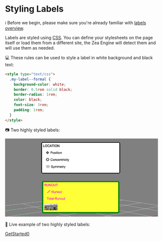 # Styling Labels

ℹ️ Before we begin, please make sure you're already familiar with [labels overview](tutorials/labels).

Labels are styled using [CSS](https://developer.mozilla.org/en-US/docs/Web/CSS). You can define your stylesheets on the page itself or load them from a different site, the Zea Engine will detect them and will use them as needed.

💻 These rules can be used to style a label in white background and black text:

```html
<style type="text/css">
  .my-label--formal {
    background-color: white;
    border: 0.5rem solid black;
    border-radius: 1rem;
    color: black;
    font-size: 3rem;
    padding: 1rem;
  }
</style>
```

📷 Two highly styled labels:

![yellow-label-example.png](./img/label-styled-example.png)

🎥 Live example of two highly styled labels:

[GetStarted0](https://glitch.com/embed/#!/embed/zea-engine-labels?path=src/main.js&previewSize=100&attributionHidden=true ':include :type=iframe width=100% height=800px')
